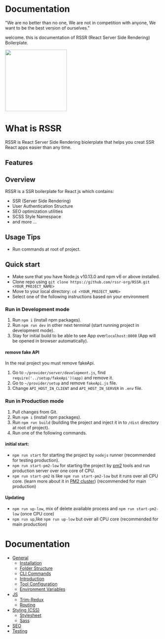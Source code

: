 
# Documentation
"We are no better than no one, We are not in competition with anyone, We want to be the best version of ourselves."

welcome. this is documentation of RSSR (React Server Side Rendering) Boilerplate. 

<div>
  <a href="https://github.com/rssr-org/RSSR">
    <img width="200" src="https://raw.githubusercontent.com/rssr-org/RSSR/master/public/asset/img/rssr-logo.png">
  </a>
</div>

# What is RSSR

RSSR is React Server Side Rendering biolerplate that helps you creat SSR React apps easier than any time.

## Features

## Overview
RSSR is a SSR boilerplate for React js which contains:

- SSR (Server Side Rendering)
- User Authentication Structure
- SEO optimization utilities
- SCSS Style Namespace
- and more …

## Usage Tips
- Run commands at root of project.

## Quick start

- Make sure that you have Node.js v10.13.0 and npm v6 or above installed.
- Clone repo using `git clone https://github.com/rssr-org/RSSR.git <YOUR_PROJECT_NAME>`
- Move to your local directory: `cd <YOUR_PROJECT_NAME>`
- Select one of the following instructions based on your environment

### Run in Development mode
1. Run `npm i` (install npm packages).
2. Run `npm run dev` in other next terminal (start running project in development mode).
3. Stay for initial build to be able to see App over`localhost:8000` (App will be opened in browser automatically).

#### remove fake API
In the real project you must remove fakeApi. 
1. Go to `~/provider/server/development.js`, find `require('../setup/fakeApi')(app)` and remove it.
3. Go to `~/provider/setup` and remove `fakeApi.js` file.
4. Change `API_HOST_IN_CLIENT` and `API_HOST_IN_SERVER` in `.env` file. 

### Run in Production mode
1. Pull changes from Git.
2. Run `npm i` (install npm packages).
3. Run `npm run build` (building the project and inject it in to `/dist` directory at root of project).
4. Run one of the following commands.
#### initial start: 
- `npm run start` for starting the project by `nodejs` runner (recommended for testing production).
- `npm run start-pm2-low` for starting the project by [pm2](https://pm2.keymetrics.io/docs/usage/quick-start/) tools and run production server over one core of CPU.
- `npm run start-pm2` is like `npm run start-pm2-low` but it runs over all CPU core. (learn more about it in [PM2 cluster](https://pm2.keymetrics.io/docs/usage/cluster-mode/)) (recommended for main production)


#### Updating

- `npm run up-low`, mix of delete available process and `npm run start-pm2-low` (once CPU core)
- `npm run up`,like `npm run up-low` but over all CPU core (recommended for main production)  

# Documentation


- [General](general)
  - [Installation](#)
  - [Folder Structure](general/folder_structure.md)
  - [CLI Commands](general/commands.md)
  - [Introduction](general/introduction.md)
  - [Tool Configuration](general/files.md)
  - [Environment Variables](general/environment_variables.md)
- [JS](js/README.md)
  - [Trim-Redux](./trim-redux.md)
  - [Routing](./routing.md)
- [Styling (CSS)](css/README.md)
  - [Stylesheet](css/README.md#stylesheet)
  - [Sass](css/README.md#sass)
- [SEO](seo/README.md)
- [Testing](testing)
